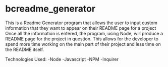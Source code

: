 # bcreadme_generator

This is a Readme Generator program that allows the user to input custom information that they want to appear on their README page
for a project Once all the information is entered, the program, using Node, will produce a README page for the project in question. This allows
for the developer to spend more time working on the main part of their project and less time on the README itself.

Technologies Used:
-Node
-Javascript
-NPM
-Inquirer

